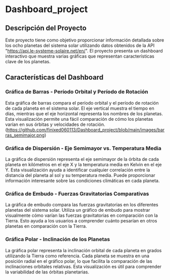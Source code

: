 # Dashboard_project
## Descripción del Proyecto
Este proyecto tiene como objetivo proporcionar información detallada sobre los ocho planetas del sistema solar utilizando datos obtenidos de la API "https://api.le-systeme-solaire.net/en/". El proyecto presenta un dashboard interactivo que muestra varias gráficas que representan características clave de los planetas.

## Características del Dashboard
### Gráfica de Barras - Período Orbital y Período de Rotación
Esta gráfica de barras compara el período orbital y el período de rotación de cada planeta en el sistema solar. El eje vertical muestra el tiempo en días, mientras que el eje horizontal representa los nombres de los planetas. Esta visualización permite una fácil comparación de cómo los planetas varían en sus órbitas y velocidades de rotación.
(https://github.com/finixed060113/Dashboard_project/blob/main/images/barras_semimajor.png)

### Gráfica de Dispersión - Eje Semimayor vs. Temperatura Media
La gráfica de dispersión representa el eje semimayor de la órbita de cada planeta en kilómetros en el eje X y la temperatura media en Kelvin en el eje Y. Esta visualización ayuda a identificar cualquier correlación entre la distancia del planeta al sol y su temperatura media. Puede proporcionar información interesante sobre las condiciones climáticas en cada planeta.

### Gráfica de Embudo - Fuerzas Gravitatorias Comparativas
La gráfica de embudo compara las fuerzas gravitatorias en los diferentes planetas del sistema solar. Utiliza un gráfico de embudo para mostrar visualmente cómo varían las fuerzas gravitatorias en comparación con la Tierra. Esto ayuda a los usuarios a comprender cuánto pesarían en otros planetas en comparación con la Tierra.

### Gráfica Polar - Inclinación de los Planetas
La gráfica polar representa la inclinación orbital de cada planeta en grados utilizando la Tierra como referencia. Cada planeta se muestra en una posición radial en el gráfico polar, lo que facilita la comparación de las inclinaciones orbitales relativas. Esta visualización es útil para comprender la variabilidad de las órbitas planetarias.
